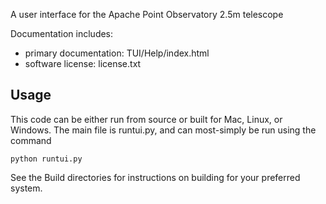 A user interface for the Apache Point Observatory 2.5m telescope

Documentation includes:

- primary documentation: TUI/Help/index.html
- software license: license.txt

## Usage
This code can be either run from source or built for Mac, Linux, or Windows. The
main file is runtui.py, and can most-simply be run using the command

```python runtui.py```

See the Build directories for instructions on building for your preferred system.